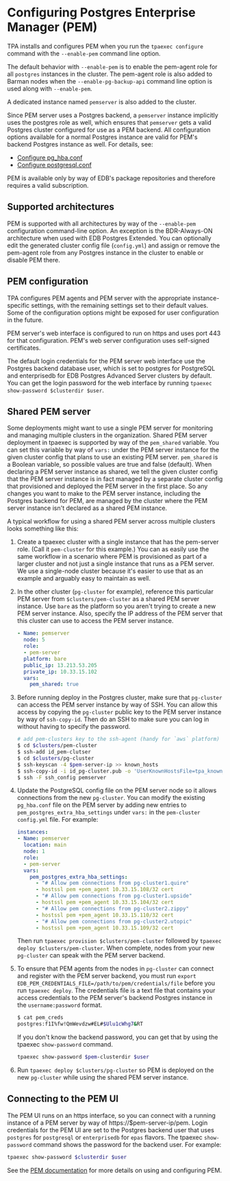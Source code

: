 # Configuring Postgres Enterprise Manager (PEM)

TPA installs and configures PEM when you run the `tpaexec configure` command 
with the `--enable-pem` command line option.

The default behavior with `--enable-pem` is to enable the pem-agent role for all
`postgres` instances in the cluster. The pem-agent role is also added to
Barman nodes when the `--enable-pg-backup-api` command line option is used
along with `--enable-pem`.

A dedicated instance named `pemserver` is also added to the cluster.

Since PEM server uses a Postgres backend, a `pemserver` instance implicitly uses the
postgres role as well, which ensures that `pemserver` gets a valid Postgres
cluster configured for use as a PEM backend. All configuration options available
for a normal Postgres instance are valid for PEM's backend Postgres instance
as well. For details, see:

* [Configure pg_hba.conf](pg_hba.conf.md)
* [Configure postgresql.conf](postgresql.conf.md)

PEM is available only by way of EDB's package repositories and therefore
requires a valid subscription.

## Supported architectures

PEM is supported with all architectures by way of the `--enable-pem`
configuration command-line option. An exception is the
BDR-Always-ON architecture when used with EDB Postgres Extended.
You can optionally edit the generated
cluster config file (`config.yml`) and assign or remove the pem-agent role from any
Postgres instance in the cluster to enable or disable PEM there.

## PEM configuration

TPA configures PEM agents and PEM server with the appropriate
instance-specific settings, with the remaining settings set to their
default values. Some of the configuration options might be exposed for user
configuration in the future.

PEM server's web interface is configured to run on https and uses port 443
for that configuration. PEM's web server configuration uses self-signed certificates.

The default login credentials for the PEM server web interface use the Postgres
backend database user, which is set to postgres for PostgreSQL and
enterprisedb for EDB Postgres Advanced Server clusters by default. You can get the login
password for the web interface by running
`tpaexec show-password $clusterdir $user`.

## Shared PEM server

Some deployments might want to use a single PEM server for monitoring and
managing multiple clusters in the organization. Shared PEM server deployment
in tpaexec is supported by way of the `pem_shared` variable. You can set this variable by way of
`vars:` under the PEM server instance for the given cluster config that plans
to use an existing PEM server. `pem_shared` is a Boolean variable, so possible
values are true and false (default). When declaring a PEM server instance as
shared, we tell the given cluster config that the PEM server instance is in fact
managed by a separate cluster config that provisioned and deployed the PEM
server in the first place. So any changes you want to make to the PEM server
instance, including the Postgres backend for PEM, are managed by the cluster
where the PEM server instance isn't declared as a shared PEM instance.

A typical workflow for using a shared PEM server across multiple clusters
looks something like this:

1. Create a tpaexec cluster with a single instance that has the pem-server
   role. (Call it `pem-cluster` for this example.) You can as easily use
   the same workflow in a scenario where PEM is provisioned as part of a
   larger cluster and not just a single instance that runs as a PEM server. 
   We use a single-node cluster because it's easier to use that as an example
   and arguably easy to maintain as well.
2. In the other cluster (`pg-cluster` for example), reference this particular
   PEM server from `$clusters/pem-cluster` as a shared PEM server instance. 
   Use `bare` as the platform so you aren't trying to create a new PEM server instance.
   Also, specify the IP address of the PEM server that this cluster can
   use to access the PEM server instance.

   ```yml
   - Name: pemserver
     node: 5
     role:
     - pem-server
     platform: bare
     public_ip: 13.213.53.205
     private_ip: 10.33.15.102
     vars:
       pem_shared: true
   ```
3. Before running deploy in the Postgres cluster, make sure that `pg-cluster`
   can access the PEM server instance by way of SSH. You can allow this access by copying the
   `pg-cluster` public key to the PEM server instance by way of `ssh-copy-id`. Then do
   an SSH to make sure you can log in without having to specify the password.

   ```bash
   # add pem-clusters key to the ssh-agent (handy for `aws` platform)
   $ cd $clusters/pem-cluster
   $ ssh-add id_pem-clutser
   $ cd $clusters/pg-cluster
   $ ssh-keyscan -4 $pem-server-ip >> known_hosts
   $ ssh-copy-id -i id_pg-cluster.pub -o 'UserKnownHostsFile=tpa_known_hosts' $user@$pem-server-ip
   $ ssh -F ssh_config pemserver
   ```
4. Update the PostgreSQL config file on the PEM server node so it allows connections
   from the new `pg-cluster`. You can modify the existing `pg_hba.conf` file on the PEM
   server by adding new entries to `pem_postgres_extra_hba_settings`
   under `vars:` in the `pem-cluster` `config.yml` file. For example:

   ```yml
   instances:
   - Name: pemserver
     location: main
     node: 1
     role:
     - pem-server
     vars:
       pem_postgres_extra_hba_settings:
         - "# Allow pem connections from pg-cluster1.quire"
         - hostssl pem +pem_agent 10.33.15.108/32 cert
         - "# Allow pem connections from pg-cluster1.upside"
         - hostssl pem +pem_agent 10.33.15.104/32 cert
         - "# Allow pem connections from pg-cluster2.zippy"
         - hostssl pem +pem_agent 10.33.15.110/32 cert
         - "# Allow pem connections from pg-cluster2.utopic"
         - hostssl pem +pem_agent 10.33.15.109/32 cert
   ```

   Then run `tpaexec provision $clusters/pem-cluster` followed by
   `tpaexec deploy $clusters/pem-cluster`. When complete, nodes from
   your new `pg-cluster` can speak with the PEM server backend.
5. To ensure that PEM agents from the nodes in `pg-cluster` can
   connect and register with the PEM server backend, you must run
   `export EDB_PEM_CREDENTIALS_FILE=/path/to/pem/credentials/file`
   before you run `tpaexec deploy`. The credentials file is a text file that
   contains your access credentials to the PEM server's backend Postgres
   instance in the `username:password` format.

   ```bash
   $ cat pem_creds
   postgres:f1I%fw!QmWevdzw#EL#$Ulu1cWhg7&RT
   ```
   If you don't know the backend password, you can get that by using the tpaexec
    `show-password` command.

   ```bash
   tpaexec show-password $pem-clusterdir $user
   ```


6. Run `tpaexec deploy $clusters/pg-cluster` so PEM is deployed on the
   new `pg-cluster` while using the shared PEM server instance.

## Connecting to the PEM UI

The PEM UI runs on an https interface, so you can connect with a running
instance of a PEM server by way of https://$pem-server-ip/pem. Login credentials
for the PEM UI are set to the Postgres backend user that uses `postgres` for `postgresql`
or `enterprisedb` for `epas` flavors.
The tpaexec `show-password` command shows the password for the backend
user. For example:

```bash
tpaexec show-password $clusterdir $user
```

See the [PEM documentation](https://www.enterprisedb.com/docs/pem/latest/)
for more details on using and configuring PEM.
